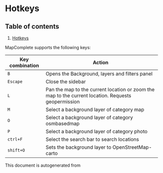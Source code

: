 

 Hotkeys 
=========



## Table of contents

1. [Hotkeys](#hotkeys)



MapComplete supports the following keys:



Key combination | Action
----------------- | --------
`B` | Opens the Background, layers and filters panel
`Escape` | Close the sidebar
`L` | Pan the map to the current location or zoom the map to the current location. Requests geopermission
`M` | Select a background layer of category map
`O` | Select a background layer of category osmbasedmap
`P` | Select a background layer of category photo
`ctrl+F` | Select the search bar to search locations
`shift+O` | Sets the background layer to OpenStreetMap-carto
 

This document is autogenerated from 
